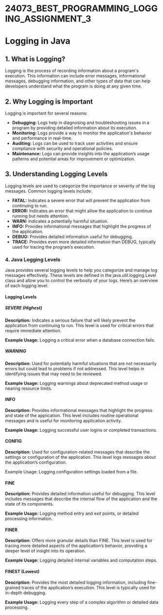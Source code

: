 # 24073_BEST_PROGRAMMING_LOGGING_ASSIGNMENT_3

# Logging in Java

## 1. What is Logging?

Logging is the process of recording information about a program's execution. This information can include error messages, informational messages, debugging information, and other types of data that can help developers understand what the program is doing at any given time.

## 2. Why Logging is Important

Logging is important for several reasons:
- **Debugging:** Logs help in diagnosing and troubleshooting issues in a program by providing detailed information about its execution.
- **Monitoring:** Logs provide a way to monitor the application's behavior and performance in real-time.
- **Auditing:** Logs can be used to track user activities and ensure compliance with security and operational policies.
- **Maintenance:** Logs can provide insights into the application’s usage patterns and potential areas for improvement or optimization.

## 3. Understanding Logging Levels

Logging levels are used to categorize the importance or severity of the log messages. Common logging levels include:
- **FATAL:** Indicates a severe error that will prevent the application from continuing to run.
- **ERROR:** Indicates an error that might allow the application to continue running but needs attention.
- **WARN:** Indicates a potentially harmful situation.
- **INFO:** Provides informational messages that highlight the progress of the application.
- **DEBUG:** Provides detailed information useful for debugging.
- **TRACE:** Provides even more detailed information than DEBUG, typically used for tracing the program’s execution.

### 4. Java Logging Levels
Java provides several logging levels to help you categorize and manage log messages effectively. These levels are defined in the java.util.logging.Level class and allow you to control the verbosity of your logs. Here’s an overview of each logging level:

#### Logging Levels
##### SEVERE (Highest)

**Description:** Indicates a serious failure that will likely prevent the application from continuing to run. This level is used for critical errors that require immediate attention.

**Example Usage:** Logging a critical error when a database connection fails.


##### WARNING

**Description:** Used for potentially harmful situations that are not necessarily errors but could lead to problems if not addressed. This level helps in identifying issues that may need to be reviewed.

**Example Usage:** Logging warnings about deprecated method usage or nearing resource limits.

#### INFO

**Description:** Provides informational messages that highlight the progress and state of the application. This level includes routine operational messages and is useful for monitoring application activity.

**Example Usage:** Logging successful user logins or completed transactions.

#### CONFIG

**Description:** Used for configuration-related messages that describe the settings or configuration of the application. This level logs messages about the application’s configuration.

Example Usage: Logging configuration settings loaded from a file.


#### FINE

**Description:** Provides detailed information useful for debugging. This level includes messages that describe the internal flow of the application and the state of its components.

**Example Usage:** Logging method entry and exit points, or detailed processing information.

#### FINER

**Description:** Offers more granular details than FINE. This level is used for tracing more detailed aspects of the application’s behavior, providing a deeper level of insight into its operation.

**Example Usage:** Logging detailed internal variables and computation steps.

#### FINEST (Lowest)

**Description:** Provides the most detailed logging information, including fine-grained traces of the application’s execution. This level is typically used for in-depth debugging.

**Example Usage:** Logging every step of a complex algorithm or detailed data processing.




